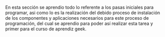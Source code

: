  En esta sección se aprendio todo lo referente a los pasas iniciales para 
programar, asi como lo es la realización del debido proceso de instalación
de los componentes y aplicaciones necesarios para este proceso de 
programación, del cual se aprendio para poder así realizar esta tarea y 
primer para el curso de aprendiz geek. 
